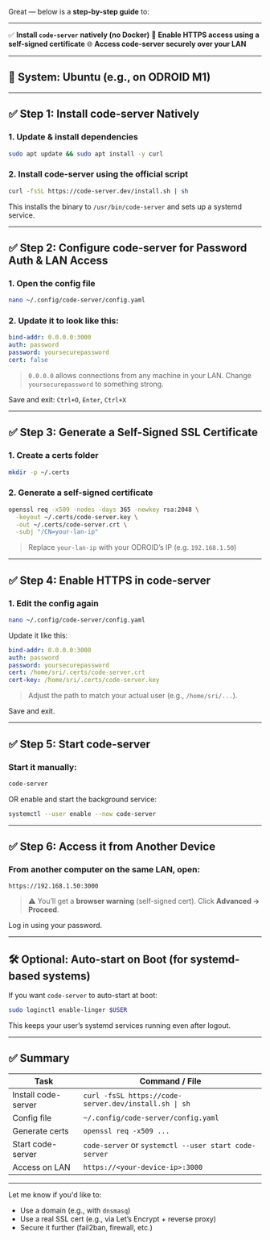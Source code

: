 Great — below is a **step-by-step guide** to:

---

✅ **Install `code-server` natively (no Docker)**
🔐 **Enable HTTPS access using a self-signed certificate**
🌐 **Access code-server securely over your LAN**

---

## 🧰 System: Ubuntu (e.g., on ODROID M1)

---

## ✅ Step 1: Install code-server Natively

### 1. Update & install dependencies

```bash
sudo apt update && sudo apt install -y curl
```

### 2. Install code-server using the official script

```bash
curl -fsSL https://code-server.dev/install.sh | sh
```

This installs the binary to `/usr/bin/code-server` and sets up a systemd service.

---

## ✅ Step 2: Configure code-server for Password Auth & LAN Access

### 1. Open the config file

```bash
nano ~/.config/code-server/config.yaml
```

### 2. Update it to look like this:

```yaml
bind-addr: 0.0.0.0:3000
auth: password
password: yoursecurepassword
cert: false
```

> `0.0.0.0` allows connections from any machine in your LAN.
> Change `yoursecurepassword` to something strong.

Save and exit: `Ctrl+O`, `Enter`, `Ctrl+X`

---

## ✅ Step 3: Generate a Self-Signed SSL Certificate

### 1. Create a certs folder

```bash
mkdir -p ~/.certs
```

### 2. Generate a self-signed certificate

```bash
openssl req -x509 -nodes -days 365 -newkey rsa:2048 \
  -keyout ~/.certs/code-server.key \
  -out ~/.certs/code-server.crt \
  -subj "/CN=your-lan-ip"
```

> Replace `your-lan-ip` with your ODROID’s IP (e.g. `192.168.1.50`)

---

## ✅ Step 4: Enable HTTPS in code-server

### 1. Edit the config again

```bash
nano ~/.config/code-server/config.yaml
```

Update it like this:

```yaml
bind-addr: 0.0.0.0:3000
auth: password
password: yoursecurepassword
cert: /home/sri/.certs/code-server.crt
cert-key: /home/sri/.certs/code-server.key
```

> Adjust the path to match your actual user (e.g., `/home/sri/...`).

Save and exit.

---

## ✅ Step 5: Start code-server

### Start it manually:

```bash
code-server
```

OR enable and start the background service:

```bash
systemctl --user enable --now code-server
```

---

## ✅ Step 6: Access it from Another Device

### From another computer on the same LAN, open:

```
https://192.168.1.50:3000
```

> ⚠️ You’ll get a **browser warning** (self-signed cert). Click **Advanced → Proceed**.

Log in using your password.

---

## 🛠 Optional: Auto-start on Boot (for systemd-based systems)

If you want `code-server` to auto-start at boot:

```bash
sudo loginctl enable-linger $USER
```

This keeps your user’s systemd services running even after logout.

---

## ✅ Summary

| Task                | Command / File                                        |
| ------------------- | ----------------------------------------------------- |
| Install code-server | `curl -fsSL https://code-server.dev/install.sh \| sh` |
| Config file         | `~/.config/code-server/config.yaml`                   |
| Generate certs      | `openssl req -x509 ...`                               |
| Start code-server   | `code-server` or `systemctl --user start code-server` |
| Access on LAN       | `https://<your-device-ip>:3000`                       |

---

Let me know if you'd like to:

* Use a domain (e.g., with `dnsmasq`)
* Use a real SSL cert (e.g., via Let’s Encrypt + reverse proxy)
* Secure it further (fail2ban, firewall, etc.)
